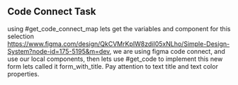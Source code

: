 ## Code Connect Task

using #get_code_connect_map lets get the variables and component for this selection https://www.figma.com/design/QkCVMrKpIW8zdiI05xNLho/Simple-Design-System?node-id=175-5195&m=dev, we are using figma code connect, and use our local components, then lets use #get_code to implement this new form lets called it form_with_title. Pay attention to text title and text color properties.